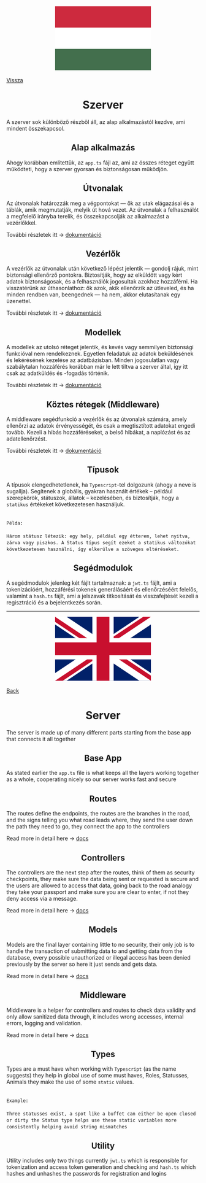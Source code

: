 <div align="center">
<img src="../Images/magyar.png"/>
</div>

[Vissza](../README.md)

<div align="center">
<h1>
    Szerver
</h1>
</div>

A szerver sok különböző részből áll, az alap alkalmazástól kezdve, ami mindent összekapcsol.

<div align="center">
<h2>
    Alap alkalmazás
</h2>
</div>

Ahogy korábban említettük, az `app.ts` fájl az, ami az összes réteget együtt működteti, hogy a szerver gyorsan és biztonságosan működjön.

<div align="center">
<h2>
    Útvonalak
</h2>
</div>

Az útvonalak határozzák meg a végpontokat — ők az utak elágazásai és a táblák, amik megmutatják, melyik út hová vezet. Az útvonalak a felhasználót a megfelelő irányba terelik, és összekapcsolják az alkalmazást a vezérlőkkel.

További részletek itt -> [dokumentáció](./src/routes/README.md)

<div align="center">
<h2>
    Vezérlők
</h2>
</div>

A vezérlők az útvonalak után következő lépést jelentik — gondolj rájuk, mint biztonsági ellenőrző pontokra. Biztosítják, hogy az elküldött vagy kért adatok biztonságosak, és a felhasználók jogosultak azokhoz hozzáférni. Ha visszatérünk az úthasonlathoz: ők azok, akik ellenőrzik az útleveled, és ha minden rendben van, beengednek — ha nem, akkor elutasítanak egy üzenettel.

További részletek itt -> [dokumentáció](./src/controllers/README.md)

<div align="center">
<h2>
    Modellek
</h2>
</div>

A modellek az utolsó réteget jelentik, és kevés vagy semmilyen biztonsági funkcióval nem rendelkeznek. Egyetlen feladatuk az adatok beküldésének és lekérésének kezelése az adatbázisban. Minden jogosulatlan vagy szabálytalan hozzáférés korábban már le lett tiltva a szerver által, így itt csak az adatküldés és -fogadás történik.

További részletek itt -> [dokumentáció](./src/models/README.md)

<div align="center">
<h2>
    Köztes rétegek (Middleware)
</h2>
</div>

A middleware segédfunkció a vezérlők és az útvonalak számára, amely ellenőrzi az adatok érvényességét, és csak a megtisztított adatokat engedi tovább. Kezeli a hibás hozzáféréseket, a belső hibákat, a naplózást és az adatellenőrzést.

További részletek itt -> [dokumentáció](./src/middleware/README.md)

<div align="center">
<h2>
    Típusok
</h2>
</div>

A típusok elengedhetetlenek, ha `Typescript`-tel dolgozunk (ahogy a neve is sugallja). Segítenek a globális, gyakran használt értékek – például szerepkörök, státuszok, állatok – kezelésében, és biztosítják, hogy a `statikus` értékeket következetesen használjuk.

<code>
Példa:<br>
Három státusz létezik: egy hely, például egy étterem, lehet nyitva, zárva vagy piszkos. A Status típus segít ezeket a statikus változókat következetesen használni, így elkerülve a szöveges eltéréseket.
</code>

<div align="center">
<h2>
    Segédmodulok
</h2>
</div>

A segédmodulok jelenleg két fájlt tartalmaznak: a `jwt.ts` fájlt, ami a tokenizációért, hozzáférési tokenek generálásáért és ellenőrzéséért felelős, valamint a `hash.ts` fájlt, ami a jelszavak titkosítását és visszafejtését kezeli a regisztráció és a bejelentkezés során.

---

<div align="center">
<img src="../Images/english.png"/>
</div>

[Back](../README.md)

<div align="center">
<h1>
    Server
</h1>
</div>

The server is made up of many different parts starting from the base app that connects it all together

<div align="center">
<h2>
    Base App
</h2>
</div>

As stated earlier the `app.ts` file is what keeps all the layers working together as a whole, cooperating nicely so our server works fast and secure

<div align="center">
<h2>
    Routes
</h2>
</div>

The routes define the endpoints, the routes are the branches in the road, and the signs telling you what road leads where, they send the user down the path they need to go, they connect the app to the controllers

Read more in detail here -> [docs](./src/routes/README.md)

<div align="center">
<h2>
    Controllers
</h2>
</div>

The controllers are the next step after the routes, think of them as security checkpoints, they make sure the data being sent or requested is secure and the users are allowed to access that data, going back to the road analogy they take your passport and make sure you are clear to enter, if not they deny access via a message.

Read more in detail here -> [docs](./src/controllers/README.md)

<div align="center">
<h2>
    Models
</h2>
</div>

Models are the final layer containing little to no security, their only job is to handle the transaction of submitting data to and getting data from the database, every possible unauthorized or illegal access has been denied previously by the server so here it just sends and gets data.

Read more in detail here -> [docs](./src/models/README.md)

<div align="center">
<h2>
    Middleware
</h2>
</div>

Middleware is a helper for controllers and routes to check data validity and only allow sanitized data through, it includes wrong accesses, internal errors, logging and validation.

Read more in detail here -> [docs](./src/middleware/README.md)

<div align="center">
<h2>
    Types
</h2>
</div>

Types are a must have when working with `Typescript` (as the name suggests) they help in global use of some must haves, Roles, Statusses, Animals they make the use of some `static` values.

<code>
Example:<br>
Three statusses exist, a spot like a buffet can either be open closed or dirty the Status type helps use these static variables more consistently helping avoid string mismatches
</code>

<div align="center">
<h2>
    Utility
</h2>
</div>

Utility includes only two things currently `jwt.ts` which is responsible for tokenization and access token generation and checking and `hash.ts` which hashes and unhashes the passwords for registration and logins
